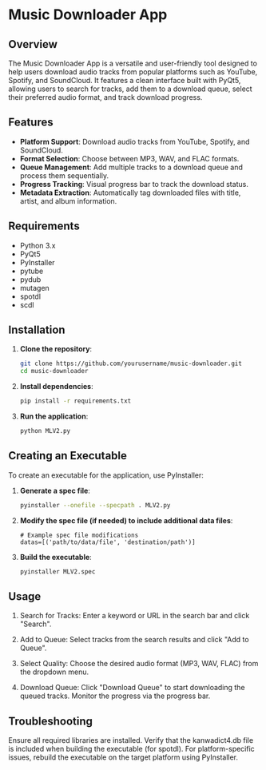 # Music Downloader App

## Overview

The Music Downloader App is a versatile and user-friendly tool designed to help users download audio tracks from popular platforms such as YouTube, Spotify, and SoundCloud. It features a clean interface built with PyQt5, allowing users to search for tracks, add them to a download queue, select their preferred audio format, and track download progress.

## Features

- **Platform Support**: Download audio tracks from YouTube, Spotify, and SoundCloud.
- **Format Selection**: Choose between MP3, WAV, and FLAC formats.
- **Queue Management**: Add multiple tracks to a download queue and process them sequentially.
- **Progress Tracking**: Visual progress bar to track the download status.
- **Metadata Extraction**: Automatically tag downloaded files with title, artist, and album information.

## Requirements

- Python 3.x
- PyQt5
- PyInstaller
- pytube
- pydub
- mutagen
- spotdl
- scdl

## Installation

1. **Clone the repository**:
   ```sh
   git clone https://github.com/yourusername/music-downloader.git
   cd music-downloader
2. **Install dependencies**:
   ```sh
   pip install -r requirements.txt

3. **Run the application**:
   ```sh
   python MLV2.py

## Creating an Executable 
To create an executable for the application, use PyInstaller:

1. **Generate a spec file**:

   ```sh
   pyinstaller --onefile --specpath . MLV2.py

2. **Modify the spec file (if needed) to include additional data files**:
   ```
   # Example spec file modifications
   datas=[('path/to/data/file', 'destination/path')]

3. **Build the executable**:
   ```sh
   pyinstaller MLV2.spec

## Usage
1. Search for Tracks: Enter a keyword or URL in the search bar and click "Search".

2. Add to Queue: Select tracks from the search results and click "Add to Queue".

3. Select Quality: Choose the desired audio format (MP3, WAV, FLAC) from the dropdown menu.

4. Download Queue: Click "Download Queue" to start downloading the queued tracks. Monitor the progress via the progress bar.

## Troubleshooting
Ensure all required libraries are installed.
Verify that the kanwadict4.db file is included when building the executable (for spotdl).
For platform-specific issues, rebuild the executable on the target platform using PyInstaller.
